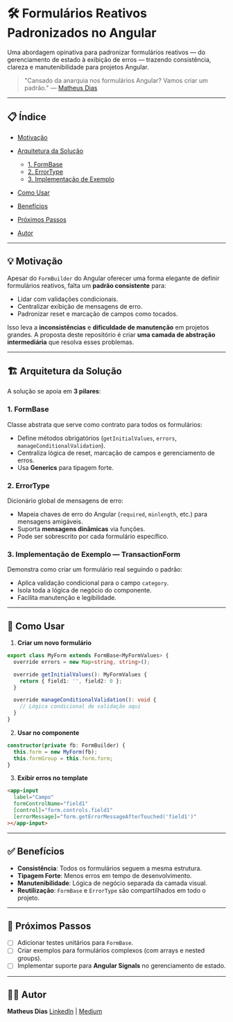 # 🛠️ Formulários Reativos Padronizados no Angular

Uma abordagem opinativa para padronizar formulários reativos — do gerenciamento de estado à exibição de erros — trazendo consistência, clareza e manutenibilidade para projetos Angular.

> "Cansado da anarquia nos formulários Angular? Vamos criar um padrão." — [Matheus Dias](https://www.linkedin.com/in/matheus-dias-cara/)

---

## 📋 Índice

* [Motivação](#-motivação)
* [Arquitetura da Solução](#-arquitetura-da-solução)

  * [1. FormBase](#1-formbase)
  * [2. ErrorType](#2-errortype)
  * [3. Implementação de Exemplo](#3-implementação-de-exemplo)
* [Como Usar](#-como-usar)
* [Benefícios](#-benefícios)
* [Próximos Passos](#-próximos-passos)
* [Autor](#-autor)

---

## 💡 Motivação

Apesar do `FormBuilder` do Angular oferecer uma forma elegante de definir formulários reativos, falta um **padrão consistente** para:

* Lidar com validações condicionais.
* Centralizar exibição de mensagens de erro.
* Padronizar reset e marcação de campos como tocados.

Isso leva a **inconsistências** e **dificuldade de manutenção** em projetos grandes.
A proposta deste repositório é criar **uma camada de abstração intermediária** que resolva esses problemas.

---

## 🏗 Arquitetura da Solução

A solução se apoia em **3 pilares**:

### 1. **FormBase**

Classe abstrata que serve como contrato para todos os formulários:

* Define métodos obrigatórios (`getInitialValues`, `errors`, `manageConditionalValidation`).
* Centraliza lógica de reset, marcação de campos e gerenciamento de erros.
* Usa **Generics** para tipagem forte.

### 2. **ErrorType**

Dicionário global de mensagens de erro:

* Mapeia chaves de erro do Angular (`required`, `minlength`, etc.) para mensagens amigáveis.
* Suporta **mensagens dinâmicas** via funções.
* Pode ser sobrescrito por cada formulário específico.

### 3. **Implementação de Exemplo — TransactionForm**

Demonstra como criar um formulário real seguindo o padrão:

* Aplica validação condicional para o campo `category`.
* Isola toda a lógica de negócio do componente.
* Facilita manutenção e legibilidade.

---

## 🚀 Como Usar

1. **Criar um novo formulário**

```ts
export class MyForm extends FormBase<MyFormValues> {
  override errors = new Map<string, string>();

  override getInitialValues(): MyFormValues {
    return { field1: '', field2: 0 };
  }

  override manageConditionalValidation(): void {
    // Lógica condicional de validação aqui
  }
}
```

2. **Usar no componente**

```ts
constructor(private fb: FormBuilder) {
  this.form = new MyForm(fb);
  this.formGroup = this.form.form;
}
```

3. **Exibir erros no template**

```html
<app-input
  label="Campo"
  formControlName="field1"
  [control]="form.controls.field1"
  [errorMessage]="form.getErrorMessageAfterTouched('field1')"
></app-input>
```

---

## ✅ Benefícios

* **Consistência**: Todos os formulários seguem a mesma estrutura.
* **Tipagem Forte**: Menos erros em tempo de desenvolvimento.
* **Manutenibilidade**: Lógica de negócio separada da camada visual.
* **Reutilização**: `FormBase` e `ErrorType` são compartilhados em todo o projeto.

---

## 📅 Próximos Passos

* [ ] Adicionar testes unitários para `FormBase`.
* [ ] Criar exemplos para formulários complexos (com arrays e nested groups).
* [ ] Implementar suporte para **Angular Signals** no gerenciamento de estado.

---

## 👨‍💻 Autor

**Matheus Dias**
[LinkedIn](https://www.linkedin.com/in/matheus-dias-cara/) | [Medium](https://medium.com/@matheusdiasdev)
